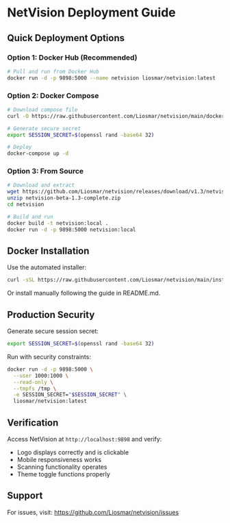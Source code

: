 # NetVision Deployment Guide

## Quick Deployment Options

### Option 1: Docker Hub (Recommended)
```bash
# Pull and run from Docker Hub
docker run -d -p 9898:5000 --name netvision liosmar/netvision:latest
```

### Option 2: Docker Compose
```bash
# Download compose file
curl -O https://raw.githubusercontent.com/Liosmar/netvision/main/docker-compose.yml

# Generate secure secret
export SESSION_SECRET=$(openssl rand -base64 32)

# Deploy
docker-compose up -d
```

### Option 3: From Source
```bash
# Download and extract
wget https://github.com/Liosmar/netvision/releases/download/v1.3/netvision-beta-1.3-complete.zip
unzip netvision-beta-1.3-complete.zip
cd netvision

# Build and run
docker build -t netvision:local .
docker run -d -p 9898:5000 netvision:local
```

## Docker Installation

Use the automated installer:
```bash
curl -sSL https://raw.githubusercontent.com/Liosmar/netvision/main/install-docker.sh | bash
```

Or install manually following the guide in README.md.

## Production Security

Generate secure session secret:
```bash
export SESSION_SECRET=$(openssl rand -base64 32)
```

Run with security constraints:
```bash
docker run -d -p 9898:5000 \
  --user 1000:1000 \
  --read-only \
  --tmpfs /tmp \
  -e SESSION_SECRET="$SESSION_SECRET" \
  liosmar/netvision:latest
```

## Verification

Access NetVision at `http://localhost:9898` and verify:
- Logo displays correctly and is clickable
- Mobile responsiveness works
- Scanning functionality operates
- Theme toggle functions properly

## Support

For issues, visit: https://github.com/Liosmar/netvision/issues